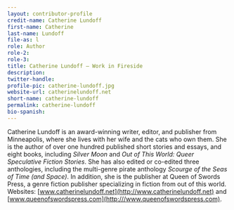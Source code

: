 ```yaml
---
layout: contributor-profile
credit-name: Catherine Lundoff
first-name: Catherine
last-name: Lundoff
file-as: l
role: Author
role-2:
role-3:
title: Catherine Lundoff — Work in Fireside
description:
twitter-handle:
profile-pic: catherine-lundoff.jpg
website-url: catherinelundoff.net
short-name: catherine-lundoff
permalink: catherine-lundoff
bio-spanish:
---
```

Catherine Lundoff is an award-winning writer, editor, and publisher from Minneapolis, where she lives with her wife and the cats who own them. She is the author of over one hundred published short stories and essays, and eight books, including _Silver Moon_ and _Out of This World: Queer Speculative Fiction Stories_. She has also edited or co-edited three anthologies, including the multi-genre pirate anthology _Scourge of the Seas of Time (and Space)_. In addition, she is the publisher at Queen of Swords Press, a genre fiction publisher specializing in fiction from out of this world. Websites: [www.catherinelundoff.net](http://www.catherinelundoff.net) and [www.queenofswordspress.com](http:///www.queenofswordspress.com).
